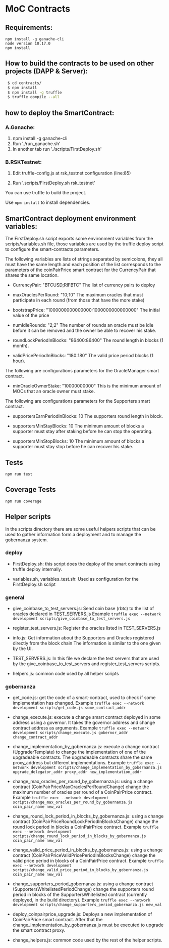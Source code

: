 # MoC Contracts

## Requirements:

```
npm install -g ganache-cli
node version 10.17.0
npm install
```

## How to build the contracts to be used on other projects (DAPP & Server):

```bash
 $ cd contracts/
 $ npm install
 $ npm install -g truffle
 $ truffle compile --all
```

## how to deploy the SmartContract:

### A.Ganache:

1) npm install -g ganache-cli
2) Run './run_ganache.sh'
3) In another tab run './scripts/FirstDeploy.sh'


### B.RSKTestnet:

1) Edit truffle-config.js at rsk_testnet configuration  (line:85)

2) Run '.scripts/FirstDeploy.sh rsk_testnet'



You can use truffle to build the project.

Use `npm install` to install  dependencies.

## SmartContract deployment environment variables:

The FirstDeploy.sh script exports some environment variables from the scripts/variables.sh file, those
variables are used by the truffle deploy script to configure the smart-contracts parameters.

The following variables are lists of strings separated by semicolons, they all must have the same length and each 
position of the list corresponds to the parameters of the coinPairPrice smart contract for the CurrencyPair 
that shares the same location.
 
- CurrencyPair: "BTCUSD;RIFBTC"
  The list of currency pairs to deploy
  
- maxOraclesPerRound: "10;10"
  The maximum oracles that must participate in each round (from those that have the more stake)
  
- bootstrapPrice: "1000000000000000:1000000000000000"
  The initial value of the price 
  
- numIdleRounds: "2;2"
  The number of rounds an oracle must be idle before it can be removed and the owner be able to recover his stake.

- roundLockPeriodInBlocks: "86400:86400"
  The round length in blocks (1 month).

- validPricePeriodInBlocks: "180:180"
  The valid price period blocks (1 hour).
        
The following are configurations parameters for the OracleManager smart contract.        

- minOracleOwnerStake: "10000000000" 
  This is the minimum amount of MOCs that an oracle owner must stake.  
  
The following are configurations parameters for the Supporters smart contract.        

- supportersEarnPeriodInBlocks: 10
  The supporters round length in block.
  
- supportersMinStayBlocks: 10
  The minimum amount of blocks a supporter must stay after staking before he can stop the operating.
  
- supportersMinStopBlocks: 10
  The minimum amount of blocks a supporter must stay stop before he can recover his stake.

## Tests

```
npm run test
```

## Coverage Tests

```
npm run coverage
```


## Helper scripts
In the scripts directory there are some useful helpers scripts that can be used to gather information
form a deployment and to manage the gobernanza system.

### deploy

- FirstDeploy.sh: this script does the deploy of the smart contracts using truffle deploy internally.

- variables.sh, variables_test.sh: Used as configuration for the FirstDeploy.sh script


### general
- give_coinbase_to_test_servers.js: Send coin base (rbtc) to the list of oracles declared in TEST_SERVERS.js
    Example ```truffle exec --network development scripts/give_coinbase_to_test_servers.js```

- register_test_servers.js: Register the oracles listed in TEST_SERVERS.js 

- info.js: Get information about the Supporters and Oracles registered directly from the block chain
    The information is similar to the one given by the UI.

- TEST_SERVERS.js: In this file we declare the test servers that are used by the give_coinbase_to_test_servers 
    and register_test_servers scripts.

- helpers.js: common code used by all helper scripts

### gobernanza
- get_code.js: get the code of a smart-contract, used to check if some implementation has changed.
    Example ```truffle exec --network development scripts/get_code.js some_contract_addr```
 
- change_execute.js: execute a change smart contract deployed in some address using a governor. It
    takes the governor address and change contract address as arguments.
    Example ```truffle exec --network development scripts/change_execute.js gobernor_addr change_contract_addr```

- change_implementation_by_gobernanza.js: execute a change contract (UpgraderTemplate) to change the implementation
    of one of the upgradeable contracts. The upgradeable contracts share the same proxy_address but different implementations.
    Example ```truffle exec --network development scripts/change_implementation_by_gobernanza.js upgrade_delegator_addr proxy_addr new_implementation_addr```

- change_max_oracles_per_round_by_gobernanza.js: using a change contract (CoinPairPriceMaxOraclesPerRoundChange) change the
    maximum number of oracles per round of a CoinPairPrice contract.
    Example ```truffle exec --network development scripts/change_max_oracles_per_round_by_gobernanza.js coin_pair_name new_val```

- change_round_lock_period_in_blocks_by_gobernanza.js: using a change contract (CoinPairPriceRoundLockPeriodInBlocksChange) change the
    round lock period in blocks a CoinPairPrice contract.
    Example ```truffle exec --network development scripts/change_round_lock_period_in_blocks_by_gobernanza.js coin_pair_name new_val```

- change_valid_price_period_in_blocks_by_gobernanza.js: using a change contract (CoinPairPriceValidPricePeriodInBlocksChange) change the
    valid price period in blocks of a CoinPairPrice contract.
    Example ```truffle exec --network development scripts/change_valid_price_period_in_blocks_by_gobernanza.js coin_pair_name new_val```

- change_supporters_period_gobernanza.js: using a change contract (SupportersWhitelistedPeriodChange) change the
    supporters round period in blocks of the SupportersWhitelisted contract (currently deployed, in the build directory).
    Example ```truffle exec --network development scripts/change_supporters_period_gobernanza.js new_val```
  
- deploy_coinpairprice_upgrade.js: Deploys a new implementation of CoinPairPrice smart contract. After that the
    change_implementation_by_gobernanza.js must be executed to upgrade the smart contract proxy.

- change_helpers.js: common code used by the rest of the helper scripts. 

